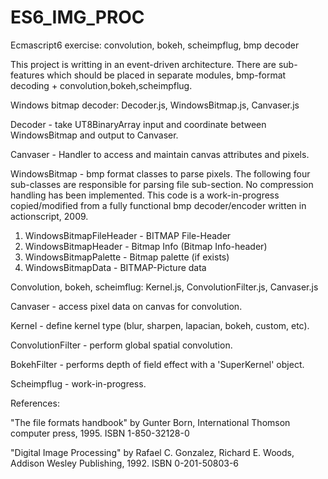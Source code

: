 # ES6_IMG_PROC
Ecmascript6 exercise: convolution, bokeh, scheimpflug, bmp decoder

This project is writting in an event-driven architecture.
There are sub-features which should be placed in separate modules, bmp-format decoding + convolution,bokeh,scheimpflug.

Windows bitmap decoder:  Decoder.js, WindowsBitmap.js, Canvaser.js

Decoder - take UT8BinaryArray input and coordinate between WindowsBitmap and output to Canvaser.

Canvaser - Handler to access and maintain canvas attributes and pixels.

WindowsBitmap - bmp format classes to parse pixels.
The following four sub-classes are responsible for parsing file sub-section.  No compression handling has been implemented.  This code is a work-in-progress copied/modified from a fully functional bmp decoder/encoder written in actionscript, 2009.  

1. WindowsBitmapFileHeader - BITMAP File-Header
2. WindowsBitmapHeader - Bitmap Info (Bitmap Info-header)
3. WindowsBitmapPalette - Bitmap palette (if exists)
4. WindowsBitmapData - BITMAP-Picture data

Convolution, bokeh, scheimflug: Kernel.js, ConvolutionFilter.js, Canvaser.js

Canvaser - access pixel data on canvas for convolution.

Kernel - define kernel type (blur, sharpen, lapacian, bokeh, custom, etc).

ConvolutionFilter - perform global spatial convolution.

BokehFilter - performs depth of field effect with a 'SuperKernel' object.

Scheimpflug - work-in-progress.

References:

"The file formats handbook" by Gunter Born, International Thomson computer press, 1995.  ISBN 1-850-32128-0

"Digital Image Processing" by Rafael C. Gonzalez, Richard E. Woods, Addison Wesley Publishing, 1992.  ISBN 0-201-50803-6

